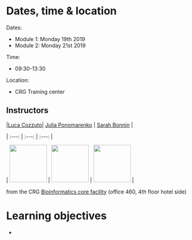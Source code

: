 # Dates, time & location
Dates:
* Module 1: Monday 19th 2019
* Module 2: Monday 21st 2019

Time:
* 09:30-13:30 

Location:
* CRG Training center

## Instructors
|[Luca Cozzuto](mailto:luca.cozzuto@crg.eu)| [Julia Ponomarenko](mailto:julia.ponomarenko@crg.eu)  | [Sarah Bonnin](mailto:sarah.bonnin@crg.eu) |

| :---:  | :---:  | :---:  |

| <a href="https://biocore.crg.eu/wiki/User:Lcozzuto"><img src="https://biocore.crg.eu/w/img_auth.php/2/21/Lcozzuto_new.jpg"  width="100"/></a>  | <a href="https://biocore.crg.eu/wiki/User:Jponomarenko"><img src="https://biocore.crg.eu/w/img_auth.php/thumb/1/10/Jponomarenko.JPG/595px-Jponomarenko.JPG"  width="100"/></a>  |  <a href="https://biocore.crg.eu/wiki/User:SBonnin"><img src="https://biocore.crg.eu/w/img_auth.php/thumb/e/ea/SBonnin.jpg/200px-SBonnin.jpg"  width="100"/></a>  | 


from the CRG [Bioinformatics core facility](https://biocore.crg.eu/) (office 460, 4th floor hotel side)

# Learning objectives
* 
